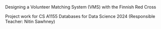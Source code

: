 Designing a Volunteer Matching System (VMS) with the Finnish Red Cross 

Project work for CS A1155 Databases for Data Science 2024 (Responsible Teacher: Nitin Sawhney)
